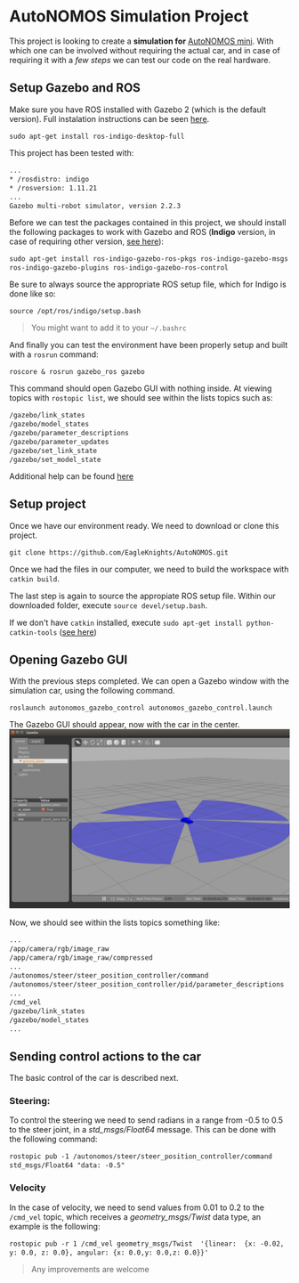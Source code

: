 # AutoNOMOS Simulation Project

This project is looking to create a **simulation for** [AutoNOMOS mini](https://github.com/AutoModelCar/AutoModelCarWiki/wiki). With which one can be involved without requiring the actual car, and in case of requiring it with a *few steps* we can test our code on the real hardware.

## Setup Gazebo and ROS
Make sure you have ROS installed with Gazebo 2 (which is the default version). Full instalation instructions can be seen [here](http://wiki.ros.org/indigo/Installation/Ubuntu).
```
sudo apt-get install ros-indigo-desktop-full
```
This project has been tested with:
```
...
* /rosdistro: indigo
* /rosversion: 1.11.21
...
Gazebo multi-robot simulator, version 2.2.3
```
Before we can test the packages contained in this project, we should install the following packages to work with Gazebo and ROS (**Indigo** version, in case of requiring other version, [see here](https://github.com/ros-simulation/gazebo_ros_pkgs)):
```
sudo apt-get install ros-indigo-gazebo-ros-pkgs ros-indigo-gazebo-msgs ros-indigo-gazebo-plugins ros-indigo-gazebo-ros-control
```
Be sure to always source the appropriate ROS setup file, which for Indigo is done like so:
```
source /opt/ros/indigo/setup.bash
```
> You might want to add it to your `~/.bashrc`

And finally you can test the environment have been properly setup and built with a `rosrun` command:
```
roscore & rosrun gazebo_ros gazebo
```
This command should open Gazebo GUI with nothing inside. At viewing topics with `rostopic list`, we should see within the lists topics such as:
```
/gazebo/link_states
/gazebo/model_states
/gazebo/parameter_descriptions
/gazebo/parameter_updates
/gazebo/set_link_state
/gazebo/set_model_state
```
Additional help can be found [here](https://github.com/ros-simulation/gazebo_ros_pkgs)

## Setup project

Once we have our environment ready. We need to download or clone this project.
```
git clone https://github.com/EagleKnights/AutoNOMOS.git
```
Once we had the files in our computer, we need to build the workspace with `catkin build`. 

The last step is again to source the appropiate ROS setup file. Within our downloaded folder, execute `source devel/setup.bash`.

If we don't have `catkin` installed, execute `sudo apt-get install python-catkin-tools` ([see here](https://answers.ros.org/question/207433/catkin-build-gives-command-not-found/))

## Opening Gazebo GUI

With the previous steps completed. We can open a Gazebo window with the simulation car, using the following command.
```
roslaunch autonomos_gazebo_control autonomos_gazebo_control.launch
```
The Gazebo GUI should appear, now with the car in the center.
![autonomos_gazebo_empty](images/autonomos_gazebo_empty.png)

Now, we should see within the lists topics something like:
```
...
/app/camera/rgb/image_raw
/app/camera/rgb/image_raw/compressed
...
/autonomos/steer/steer_position_controller/command
/autonomos/steer/steer_position_controller/pid/parameter_descriptions
...
/cmd_vel
/gazebo/link_states
/gazebo/model_states
...
```

## Sending control actions to the car

The basic control of the car is described next.

### Steering:
To control the steering we need to send radians in a range from -0.5 to 0.5 to the steer joint, in a *std_msgs/Float64* message. This can be done with the following command:
```
rostopic pub -1 /autonomos/steer/steer_position_controller/command std_msgs/Float64 "data: -0.5"
```
### Velocity
In the case of velocity, we need to send values from 0.01 to 0.2 to the `/cmd_vel` topic, which receives a *geometry_msgs/Twist* data type, an example is the following:
```
rostopic pub -r 1 /cmd_vel geometry_msgs/Twist  '{linear:  {x: -0.02, y: 0.0, z: 0.0}, angular: {x: 0.0,y: 0.0,z: 0.0}}'
```

> Any improvements are welcome
